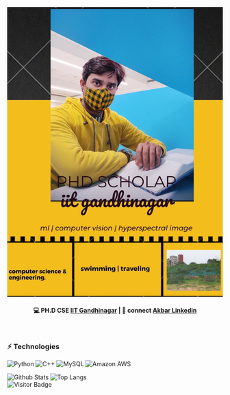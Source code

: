 <!--
- 👋 Hi, I’m @aamaanakbar
- 👀 I’m interested in ...
- 🌱 I’m currently learning ...
- 💞️ I’m looking to collaborate on ...
- 📫 How to reach me ...


aamaanakbar/aamaanakbar is a ✨ special ✨ repository because its `README.md` (this file) appears on your GitHub profile.
You can click the Preview link to take a look at your changes.
--->

<div align="center">
<img max-width=auto src="https://raw.githubusercontent.com/aamaanakbar/aamaanakbar/main/assets/github.png"/>
</div>
<h4 align="center">
💻 PH.D CSE <a href="https://www.linkedin.com/school/indian-institute-of-technology-gandhinagar-iitgn-/?originalSubdomain=in">IIT Gandhinagar</a> | 💬 connect <a href="https://www.linkedin.com/in/aamaanakbar//">Akbar Linkedin</a>
</h4>

<br/>
<h3 align="left">
⚡ Technologies
</h3>

![Python](https://img.shields.io/badge/-Python-black?style=flat-square&logo=Python)
![C++](https://img.shields.io/badge/-C++-00599C?style=flat-square&logo=c)
![MySQL](https://img.shields.io/badge/-MySQL-black?style=flat-square&logo=mysql)
![Amazon AWS](https://img.shields.io/badge/Amazon%20AWS-232F3E?style=flat-square&logo=amazon-aws)


![Github Stats](https://github-readme-stats.vercel.app/api?username=aamaanakbar&count_private=true&show_icons=true) ![Top Langs](https://github-readme-stats.vercel.app/api/top-langs/?username=aamaanakbar&hide=javascript,html,dart,ruby&layout=compact)  
![Visitor Badge](https://visitor-badge.laobi.icu/badge?page_id=aamaanakbar)
